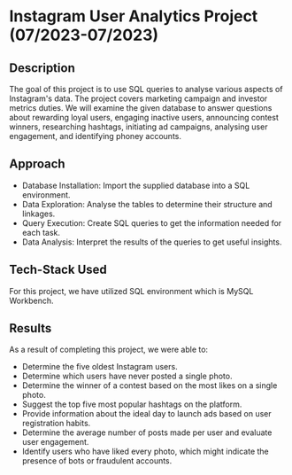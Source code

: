 # Instagram User Analytics Project (07/2023-07/2023)

## Description

The goal of this project is to use SQL queries to analyse various aspects of Instagram's data. The project covers marketing campaign and investor metrics duties. We will examine the given database to answer questions about rewarding loyal users, engaging inactive users, announcing contest winners, researching hashtags, initiating ad campaigns, analysing user engagement, and identifying phoney accounts.

## Approach

- Database Installation: Import the supplied database into a SQL environment.
- Data Exploration: Analyse the tables to determine their structure and linkages.
- Query Execution: Create SQL queries to get the information needed for each task.
- Data Analysis: Interpret the results of the queries to get useful insights.

## Tech-Stack Used

For this project, we have utilized SQL environment which is MySQL Workbench.

## Results

As a result of completing this project, we were able to:

- Determine the five oldest Instagram users.
- Determine which users have never posted a single photo.
- Determine the winner of a contest based on the most likes on a single photo.
- Suggest the top five most popular hashtags on the platform.
- Provide information about the ideal day to launch ads based on user registration habits.
- Determine the average number of posts made per user and evaluate user engagement.
- Identify users who have liked every photo, which might indicate the presence of bots or fraudulent accounts.
